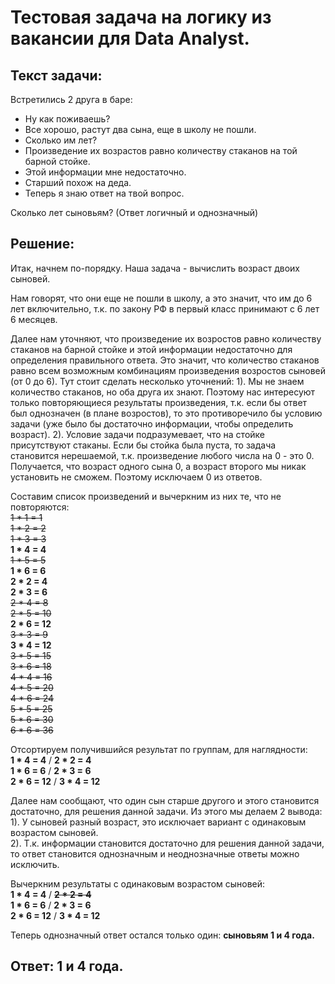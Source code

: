 # Тестовая задача на логику из вакансии для Data Analyst.

## Текст задачи:
Встретились 2 друга в баре:
- Ну как поживаешь?
- Все хорошо, растут два сына, еще в школу не пошли.
- Сколько им лет?
- Произведение их возрастов равно количеству стаканов на той барной стойке.
- Этой информации мне недостаточно.
- Старший похож на деда.
- Теперь я знаю ответ на твой вопрос.
  
Сколько лет сыновьям? (Ответ логичный и однозначный)

## Решение:
Итак, начнем по-порядку. Наша задача - вычислить возраст двоих сыновей.  

Нам говорят, что они еще не пошли в школу, а это значит, что им до 6 лет включительно, т.к. по закону РФ в первый класс принимают с 6 лет 6 месяцев.  

Далее нам уточняют, что произведение их возростов равно количеству стаканов на барной стойке и этой информации недостаточно для определения правильного ответа. Это значит, что количество стаканов равно всем возможным комбинациям произведения возростов сыновей (от 0 до 6). Тут стоит сделать несколько уточнений: 
1). Мы не знаем количество стаканов, но оба друга их знают. Поэтому нас интересуют только повторяющиеся результаты произведения, т.к. если бы ответ был однозначен (в плане возростов), то это противоречило бы условию задачи (уже было бы достаточно информации, чтобы определить возраст). 
2). Условие задачи подразумевает, что на стойке присутствуют стаканы. Если бы стойка была пуста, то задача становится нерешаемой, т.к. произведение любого числа на 0 - это 0. Получается, что возраст одного сына 0, а возраст второго мы никак установить не сможем. Поэтому исключаем 0 из ответов.

Составим список произведений и вычеркним из них те, что не повторяются:  
~~1 * 1 = 1~~  
~~1 * 2 = 2~~  
~~1 * 3 = 3~~  
__1 * 4 = 4__  
~~1 * 5 = 5~~  
__1 * 6 = 6__  
__2 * 2 = 4__  
__2 * 3 = 6__  
~~2 * 4 = 8~~  
~~2 * 5 = 10~~  
__2 * 6 = 12__  
~~3 * 3 = 9~~  
__3 * 4 = 12__  
~~3 * 5 = 15~~  
~~3 * 6 = 18~~  
~~4 * 4 = 16~~  
~~4 * 5 = 20~~  
~~4 * 6 = 24~~  
~~5 * 5 = 25~~  
~~5 * 6 = 30~~  
~~6 * 6 = 36~~  
  
Отсортируем получившийся результат по группам, для наглядности:  
__1 * 4 = 4__ / __2 * 2 = 4__  
__1 * 6 = 6__ / __2 * 3 = 6__  
__2 * 6 = 12__ / __3 * 4 = 12__  

Далее нам сообщают, что один сын старше другого и этого становится достаточно, для решения данной задачи. Из этого мы делаем 2 вывода:  
1). У сыновей разный возраст, это исключает вариант с одинаковым возрастом сыновей.  
2). Т.к. информации становится достаточно для решения данной задачи, то ответ становится однозначным и неоднозначные ответы можно исключить.

Вычеркним результаты с одинаковым возрастом сыновей:  
__1 * 4 = 4__ / ~~__2 * 2 = 4__~~  
__1 * 6 = 6__ / __2 * 3 = 6__  
__2 * 6 = 12__ / __3 * 4 = 12__  

Теперь однозначный ответ остался только один: __сыновьям 1 и 4 года.__  
  
## Ответ: 1 и 4 года.
